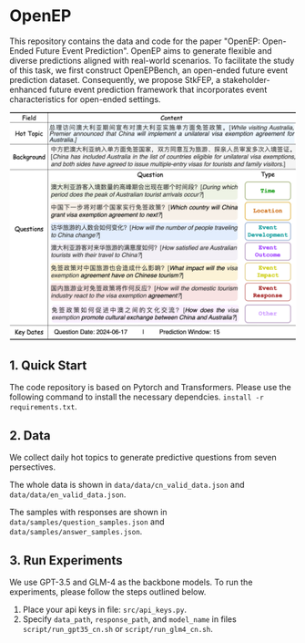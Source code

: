 # OpenEP

This repository contains the data and code for the paper "OpenEP: Open-Ended Future Event Prediction". OpenEP aims to generate flexible and diverse predictions aligned with real-world scenarios. To facilitate the study of this task, we first construct OpenEPBench, an open-ended future event prediction dataset. Consequently, we propose StkFEP, a stakeholder-enhanced future event prediction framework that incorporates event characteristics for open-ended settings.

<p align = "center">    
<img  src="images/example_display.png" width="600" />
</p>

## 1. Quick Start
The code repository is based on Pytorch and Transformers. Please use the following command to install the necessary dependcies. `install -r requirements.txt`.


## 2. Data
We collect daily hot topics to generate predictive questions from seven persectives. 

The whole data is shown in `data/data/cn_valid_data.json` and `data/data/en_valid_data.json`.

The samples with responses are shown in `data/samples/question_samples.json` and `data/samples/answer_samples.json`.


## 3. Run Experiments
We use GPT-3.5 and GLM-4 as the backbone models. To run the experiments, please follow the steps outlined below.
1. Place your api keys in file: `src/api_keys.py`.
2. Specify `data_path`, `response_path`, and `model_name` in files `script/run_gpt35_cn.sh` or `script/run_glm4_cn.sh`.
